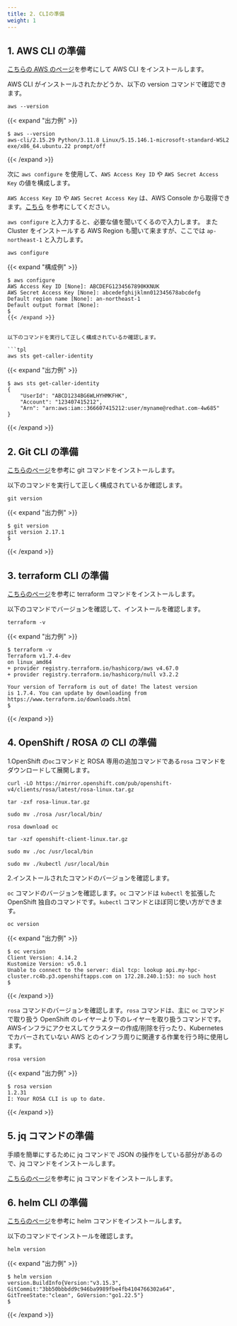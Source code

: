 ```yaml
---
title: 2. CLIの準備
weight: 1
---
```


## 1. AWS CLI の準備


[こちらの AWS のページ](https://docs.aws.amazon.com/ja_jp/cli/latest/userguide/getting-started-install.html)を参考にして AWS CLI をインストールします。

AWS CLI がインストールされたかどうか、以下の version コマンドで確認できます。

```tpl
aws --version
```

{{< expand "出力例" >}}
```tpl
$ aws --version
aws-cli/2.15.29 Python/3.11.8 Linux/5.15.146.1-microsoft-standard-WSL2 exe/x86_64.ubuntu.22 prompt/off

```
{{< /expand >}}


次に `aws configure` を使用して、`AWS Access Key ID` や `AWS Secret Access Key` の値を構成します。

`AWS Access Key ID` や `AWS Secret Access Key` は、AWS Console から取得できます。[こちら](https://docs.aws.amazon.com/ja_jp/IAM/latest/UserGuide/id_credentials_access-keys.html#Using_CreateAccessKey) を参考にしてください。

`aws configure` と入力すると、必要な値を聞いてくるので入力します。
また Cluster をインストールする AWS Region も聞いて来ますが、ここでは `ap-northeast-1` と入力します。


```tpl
aws configure
```

{{< expand "構成例" >}}
```tpl
$ aws configure
AWS Access Key ID [None]: ABCDEFG1234567890KKNUK
AWS Secret Access Key [None]: abcedefghijklmn012345678abcdefg
Default region name [None]: an-northeast-1
Default output format [None]: 
$ 
{{< /expand >}}


以下のコマンドを実行して正しく構成されているか確認します。

```tpl
aws sts get-caller-identity
```
{{< expand "出力例" >}}
```tpl
$ aws sts get-caller-identity
{
    "UserId": "ABCD1234BG6WLHYHMKFHK",
    "Account": "123407415212",
    "Arn": "arn:aws:iam::366607415212:user/myname@redhat.com-4w685"
}
```
{{< /expand >}}

## 2. Git CLI の準備

[こちらのページ](https://git-scm.com/book/ja/v2/%E4%BD%BF%E3%81%84%E5%A7%8B%E3%82%81%E3%82%8B-Git%E3%81%AE%E3%82%A4%E3%83%B3%E3%82%B9%E3%83%88%E3%83%BC%E3%83%AB)を参考に git コマンドをインストールします。

以下のコマンドを実行して正しく構成されているか確認します。
```tpl
git version
```

{{< expand "出力例" >}}
```tpl
$ git version
git version 2.17.1
$
```
{{< /expand >}}

## 3. terraform CLI の準備

[こちらのページ](https://developer.hashicorp.com/terraform/tutorials/aws-get-started/install-cli)を参考に terraform コマンドをインストールします。

以下のコマンドでバージョンを確認して、インストールを確認します。
```tpl
terraform -v
```

{{< expand "出力例" >}}
```tpl
$ terraform -v
Terraform v1.7.4-dev
on linux_amd64
+ provider registry.terraform.io/hashicorp/aws v4.67.0
+ provider registry.terraform.io/hashicorp/null v3.2.2

Your version of Terraform is out of date! The latest version
is 1.7.4. You can update by downloading from https://www.terraform.io/downloads.html
$ 
```
{{< /expand >}}

## 4. OpenShift / ROSA の CLI の準備

1.OpenShift の`oc`コマンドと ROSA 専用の追加コマンドである`rosa` コマンドをダウンロードして展開します。

```tpl
curl -LO https://mirror.openshift.com/pub/openshift-v4/clients/rosa/latest/rosa-linux.tar.gz
```
```tpl
tar -zxf rosa-linux.tar.gz 
```
```tpl
sudo mv ./rosa /usr/local/bin/
```
```tpl
rosa download oc
```
```tpl
tar -xzf openshift-client-linux.tar.gz 
```
```tpl
sudo mv ./oc /usr/local/bin
```
```tpl
sudo mv ./kubectl /usr/local/bin
```

2.インストールされたコマンドのバージョンを確認します。

`oc` コマンドのバージョンを確認します。`oc` コマンドは `kubectl` を拡張した OpenShift 独自のコマンドです。`kubectl` コマンドとほぼ同じ使い方ができます。


```tpl
oc version
```

{{< expand "出力例" >}}
```tpl
$ oc version
Client Version: 4.14.2
Kustomize Version: v5.0.1
Unable to connect to the server: dial tcp: lookup api.my-hpc-cluster.rc4b.p3.openshiftapps.com on 172.28.240.1:53: no such host
$
```
{{< /expand >}}


`rosa` コマンドのバージョンを確認します。`rosa` コマンドは、主に `oc` コマンドで取り扱う OpenShift のレイヤーより下のレイヤーを取り扱うコマンドです。AWSインフラにアクセスしてクラスターの作成/削除を行ったり、Kubernetes でカバーされていない AWS とのインフラ周りに関連する作業を行う時に使用します。


```tpl
rosa version
```

{{< expand "出力例" >}}
```tpl
$ rosa version
1.2.31
I: Your ROSA CLI is up to date.
```
{{< /expand >}}


## 5. jq コマンドの準備

手順を簡単にするために jq コマンドで JSON の操作をしている部分があるので、jq コマンドをインストールします。

[こちらのページ](https://jqlang.github.io/jq/download/)を参考に jq コマンドをインストールします。

## 6. helm CLI の準備

[こちらのページ](https://helm.sh/ja/docs/intro/install/)を参考に helm コマンドをインストールします。

以下のコマンドでインストールを確認します。

```tpl
helm version
```


{{< expand "出力例" >}}
```tpl
$ helm version
version.BuildInfo{Version:"v3.15.3", GitCommit:"3bb50bbbdd9c946ba9989fbe4fb4104766302a64", GitTreeState:"clean", GoVersion:"go1.22.5"}
$ 
```
{{< /expand >}}
